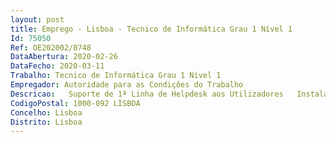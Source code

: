 ```yaml
--- 
layout: post
title: Emprego - Lisboa - Tecnico de Informática Grau 1 Nível 1
Id: 75050
Ref: OE202002/0748
DataAbertura: 2020-02-26
DataFecho: 2020-03-11
Trabalho: Tecnico de Informática Grau 1 Nível 1
Empregador: Autoridade para as Condições do Trabalho
Descricao:   Suporte de 1ª Linha de Helpdesk aos Utilizadores   Instalar componentes de hardware e software, telefones IP, estações de trabalho, impressoras e digitalizadores, assegurando a respetiva manutenção e atualização   Documentar as parametrizações   Atribuir, otimizar e desafetar os recursos   Garantir o patching nos bastidores de comunicações   Prestar apoio na utilização de meios audiovisuais em seminários, formações e outros eventos   Interlocução com prestadores de serviços   Cumprir as normas de segurança, controlo de atualizações e backups   Registo e diagnóstico de incidentes e problemas   Emissão de Guias de Remessa e acompanhamento da logística inerente à movimentação de equipamento informático
CodigoPostal: 1000-092 LISBOA
Concelho: Lisboa
Distrito: Lisboa
--- 
```


